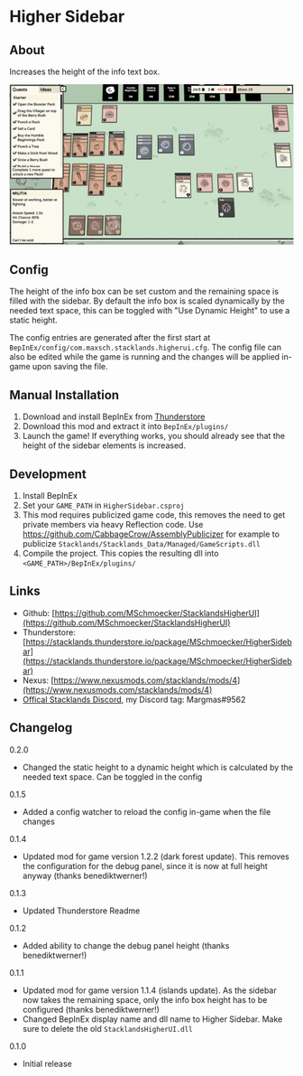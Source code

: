 # Higher Sidebar
## About
Increases the height of the info text box.

![Showcase](https://raw.githubusercontent.com/MSchmoecker/StacklandsHigherUI/master/Docs/Showcase.png)

## Config
The height of the info box can be set custom and the remaining space is filled with the sidebar.
By default the info box is scaled dynamically by the needed text space, this can be toggled with "Use Dynamic Height" to use a static height.

The config entries are generated after the first start at `BepInEx/config/com.maxsch.stacklands.higherui.cfg`.
The config file can also be edited while the game is running and the changes will be applied in-game upon saving the file.


## Manual Installation
1. Download and install BepInEx from [Thunderstore](https://stacklands.thunderstore.io/package/BepInEx/BepInExPack_Stacklands)
2. Download this mod and extract it into `BepInEx/plugins/`
3. Launch the game! If everything works, you should already see that the height of the sidebar elements is increased.


## Development
1. Install BepInEx
2. Set your `GAME_PATH` in `HigherSidebar.csproj`
3. This mod requires publicized game code, this removes the need to get private members via heavy Reflection code. Use https://github.com/CabbageCrow/AssemblyPublicizer for example to publicize `Stacklands/Stacklands_Data/Managed/GameScripts.dll`
4. Compile the project. This copies the resulting dll into `<GAME_PATH>/BepInEx/plugins/`


## Links
- Github: [https://github.com/MSchmoecker/StacklandsHigherUI](https://github.com/MSchmoecker/StacklandsHigherUI)
- Thunderstore: [https://stacklands.thunderstore.io/package/MSchmoecker/HigherSidebar](https://stacklands.thunderstore.io/package/MSchmoecker/HigherSidebar)
- Nexus: [https://www.nexusmods.com/stacklands/mods/4](https://www.nexusmods.com/stacklands/mods/4)
- [Offical Stacklands Discord](https://discord.gg/sokpop), my Discord tag: Margmas#9562


## Changelog
0.2.0
- Changed the static height to a dynamic height which is calculated by the needed text space. Can be toggled in the config

0.1.5
- Added a config watcher to reload the config in-game when the file changes

0.1.4
- Updated mod for game version 1.2.2 (dark forest update). This removes the configuration for the debug panel, since it is now at full height anyway (thanks benediktwerner!)

0.1.3
- Updated Thunderstore Readme

0.1.2
- Added ability to change the debug panel height (thanks benediktwerner!)

0.1.1
- Updated mod for game version 1.1.4 (islands update). As the sidebar now takes the remaining space, only the info box height has to be configured (thanks benediktwerner!)
- Changed BepInEx display name and dll name to Higher Sidebar. Make sure to delete the old `StacklandsHigherUI.dll`

0.1.0
- Initial release
